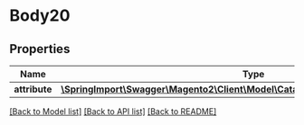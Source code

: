 # Body20

## Properties
Name | Type | Description | Notes
------------ | ------------- | ------------- | -------------
**attribute** | [**\SpringImport\Swagger\Magento2\Client\Model\CatalogDataProductAttributeInterface**](CatalogDataProductAttributeInterface.md) |  | 

[[Back to Model list]](../README.md#documentation-for-models) [[Back to API list]](../README.md#documentation-for-api-endpoints) [[Back to README]](../README.md)


